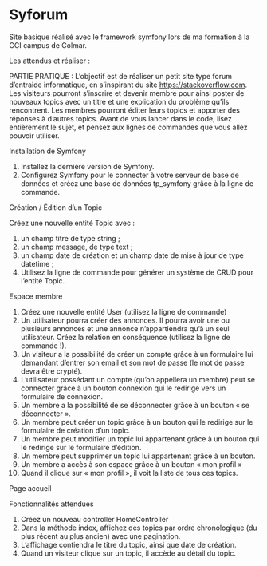 # Syforum

Site basique réalisé avec le framework symfony lors de ma formation à la CCI campus de Colmar.

Les attendus et réaliser :

PARTIE PRATIQUE :
L’objectif est de réaliser un petit site type forum d’entraide informatique, en s’inspirant du site https://stackoverflow.com. Les visiteurs pourront s’inscrire et devenir membre pour ainsi poster de nouveaux topics avec un titre et une explication du problème qu’ils rencontrent. Les membres pourront éditer leurs topics et apporter des réponses à d’autres topics.
Avant de vous lancer dans le code, lisez entièrement le sujet, et pensez aux lignes de commandes que vous allez pouvoir utiliser.

Installation de Symfony
1.	Installez la dernière version de Symfony.
2.	Configurez Symfony pour le connecter à votre serveur de base de données et créez une base de données tp_symfony grâce à la ligne de commande.


Création / Édition d’un Topic

Créez une nouvelle entité Topic avec :
1.	un champ titre de type string ;							
2.	un champ message, de type text ;
3.	un champ date de création et un champ date de mise à jour de type datetime ;
4.	Utilisez la ligne de commande pour générer un système de CRUD pour l’entité Topic.

Espace membre

1.	Créez une nouvelle entité User (utilisez la ligne de commande)
2.	Un utilisateur pourra créer des annonces. Il pourra avoir une ou plusieurs annonces et une annonce n’appartiendra qu’à un seul utilisateur. Créez la relation en conséquence (utilisez la ligne de commande !).
3.	Un visiteur a la possibilité de créer un compte grâce à un formulaire lui demandant d’entrer son email et son mot de passe (le mot de passe devra être crypté).
4.	L’utilisateur possédant un compte (qu’on appellera un membre) peut se connecter grâce à un bouton connexion qui le redirige vers un formulaire de connexion.
5.	Un membre a la possibilité de se déconnecter grâce à un bouton « se déconnecter ».
6.	Un membre peut créer un topic grâce à un bouton qui le redirige sur le formulaire de création d’un topic.
7.	Un membre peut modifier un topic lui appartenant grâce à un bouton qui le redirige sur le formulaire d’édition.
8.	Un membre peut supprimer un topic lui appartenant grâce à un bouton.
9.	Un membre a accès à son espace grâce à un bouton « mon profil »
10.	Quand il clique sur « mon profil », il voit la liste de tous ces topics.


Page accueil

Fonctionnalités attendues	

1.	Créez un nouveau controller HomeController
2.	Dans la méthode index, affichez des topics par ordre chronologique (du plus récent au plus ancien) avec une pagination.
3.	L’affichage contiendra le titre du topic, ainsi que date de création.
4.	Quand un visiteur clique sur un topic, il accède au détail du topic.
